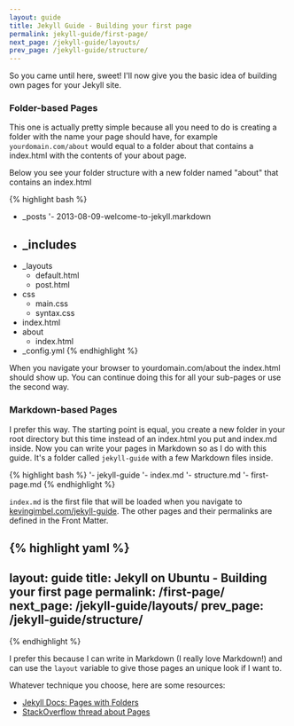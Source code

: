 ```yaml
---
layout: guide
title: Jekyll Guide - Building your first page
permalink: jekyll-guide/first-page/
next_page: /jekyll-guide/layouts/
prev_page: /jekyll-guide/structure/
---
```


So you came until here, sweet! I'll now give you the basic idea of building own pages for your Jekyll site. 

### Folder-based Pages

This one is actually pretty simple because all you need to do is creating a folder with the name your page should have, for example `yourdomain.com/about` would equal to a folder about that contains a index.html with the contents of your about page. 

Below you see your folder structure with a new folder named "about" that contains an index.html

{% highlight bash %}
- _posts
	'- 2013-08-09-welcome-to-jekyll.markdown 
- _includes
	-
- _layouts
	- default.html
	- post.html
- css
	- main.css
	- syntax.css
- index.html
- about
	- index.html
- _config.yml 
{% endhighlight %}

When you navigate your browser to yourdomain.com/about the index.html should show up. You can continue doing this for all your sub-pages or use the second way.

### Markdown-based Pages

I prefer this way. The starting point is equal, you create a new folder in your root directory but this time instead of an index.html you put and index.md inside. Now you can write your pages in Markdown so as I do with this guide. It's a folder called `jekyll-guide` with a few Markdown files inside.

{% highlight bash %}
'- jekyll-guide
	'- index.md
	'- structure.md
	'- first-page.md
{% endhighlight %}

`index.md` is the first file that will be loaded when you navigate to [kevingimbel.com/jekyll-guide](http://kevingimbel.com/jekyll-guide). The other pages and their permalinks are defined in the Front Matter.

{% highlight yaml %}
---
layout: guide
title: Jekyll on Ubuntu - Building your first page
permalink: /first-page/
next_page: /jekyll-guide/layouts/
prev_page: /jekyll-guide/structure/
---
{% endhighlight %}

I prefer this because I can write in Markdown (I really love Markdown!) and can use the `layout` variable to give those pages an unique look if I want to. 

Whatever technique you choose, here are some resources:
- [Jekyll Docs: Pages with Folders](http://jekyllrb.com/docs/pages/)
- [StackOverflow thread about Pages](http://stackoverflow.com/questions/14668403/how-to-render-a-jekyll-markdown-page-on-sites-index)
